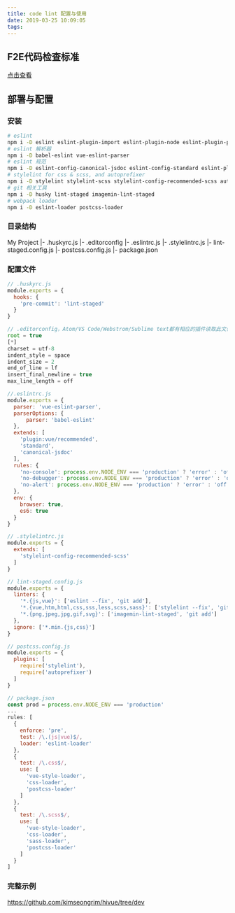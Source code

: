 ```yaml
---
title: code lint 配置与使用
date: 2019-03-25 10:09:05
tags:
---
```


F2E代码检查标准
---

[点击查看](https://www.icloud.com/keynote/0oBgKUHk13Cm-5D-5ccvduP5A#F2E%E4%BB%A3%E7%A0%81%E6%A3%80%E6%9F%A5)

部署与配置
---

### 安装

```bash
# eslint
npm i -D eslint eslint-plugin-import eslint-plugin-node eslint-plugin-promise
# eslint 解析器
npm i -D babel-eslint vue-eslint-parser
# eslint 规范
npm i -D eslint-config-canonical-jsdoc eslint-config-standard eslint-plugin-standard eslint-plugin-vue
# stylelint for css & scss, and autoprefixer
npm i -D stylelint stylelint-scss stylelint-config-recommended-scss autoprefixer
# git 相关工具
npm i -D husky lint-staged imagemin-lint-staged
# webpack loader
npm i -D eslint-loader postcss-loader
```

### 目录结构

My Project
|- .huskyrc.js
|- .editorconfig
|- .eslintrc.js
|- .stylelintrc.js
|- lint-staged.config.js
|- postcss.config.js
|- package.json

### 配置文件

```javascript
// .huskyrc.js
module.exports = {
  hooks: {
    'pre-commit': 'lint-staged'
  }
}
```

```javascript
// .editorconfig，Atom/VS Code/Webstrom/Sublime text都有相应的插件读取此文件
root = true
[*]
charset = utf-8
indent_style = space
indent_size = 2
end_of_line = lf
insert_final_newline = true
max_line_length = off
```

```javascript
//.eslintrc.js
module.exports = {
  parser: 'vue-eslint-parser',
  parserOptions: {
      parser: 'babel-eslint'
  },
  extends: [
    'plugin:vue/recommended',
    'standard',
    'canonical-jsdoc'
  ],
  rules: {
    'no-console': process.env.NODE_ENV === 'production' ? 'error' : 'off',
    'no-debugger': process.env.NODE_ENV === 'production' ? 'error' : 'off',
    'no-alert': process.env.NODE_ENV === 'production' ? 'error' : 'off'
  },
  env: {
    browser: true,
    es6: true
  }
}
```

```javascript
// .stylelintrc.js
module.exports = {
  extends: [
    'stylelint-config-recommended-scss'
  ]
}
```

```javascript
// lint-staged.config.js
module.exports = {
  linters: {
    '*.{js,vue}': ['eslint --fix', 'git add'],
    '*.{vue,htm,html,css,sss,less,scss,sass}': ['stylelint --fix', 'git add'],
    '*.{png,jpeg,jpg,gif,svg}': ['imagemin-lint-staged', 'git add']
  },
  ignore: ['*.min.{js,css}']
}
```

```javascript
// postcss.config.js
module.exports = {
  plugins: [
    require('stylelint'),
    require('autoprefixer')
  ]
}
```

```javascript
// package.json
const prod = process.env.NODE_ENV === 'production'
...
rules: [
  {
    enforce: 'pre',
    test: /\.(js|vue)$/,
    loader: 'eslint-loader'
  },
  {
    test: /\.css$/,
    use: [
      'vue-style-loader',
      'css-loader',
      'postcss-loader'
    ]
  },
  {
    test: /\.scss$/,
    use: [
      'vue-style-loader',
      'css-loader',
      'sass-loader',
      'postcss-loader'
    ]
  }
]
```

### 完整示例

https://github.com/kimseongrim/hivue/tree/dev
